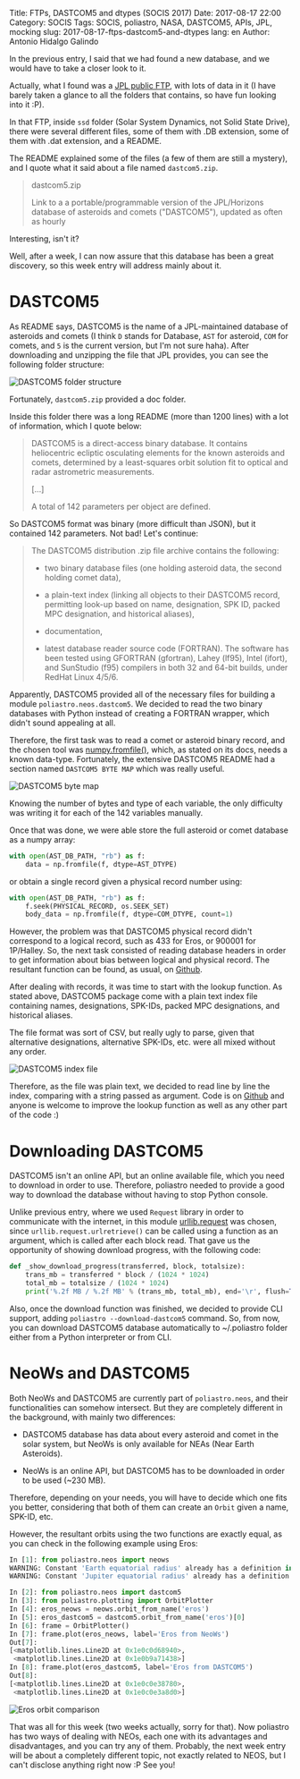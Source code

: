 Title: FTPs, DASTCOM5 and dtypes (SOCIS 2017)
Date: 2017-08-17 22:00
Category: SOCIS
Tags: SOCIS, poliastro, NASA, DASTCOM5, APIs, JPL, mocking
slug: 2017-08-17-ftps-dastcom5-and-dtypes
lang: en
Author: Antonio Hidalgo Galindo

In the previous entry, I said that we had found a new database, and we would have to take a closer look to it.

Actually, what I found was a [JPL public FTP](ftp://ssd.jpl.nasa.gov/pub), with lots of data in it (I have barely taken a glance to all the folders that contains, so have fun looking into it :P).

In that FTP, inside `ssd` folder (Solar System Dynamics, not Solid State Drive), there were several different files, some of them with .DB extension, some of them with .dat extension, and a README.

The README explained some of the files (a few of them are still a mystery), and I quote what it said about a file named `dastcom5.zip`.

> dastcom5.zip
>
>  Link to a a portable/programmable version of the JPL/Horizons 
>  database of asteroids and comets ("DASTCOM5"), updated as often 
>  as hourly

Interesting, isn't it?

Well, after a week, I can now assure that this database has been a great discovery, so this week entry will address mainly about it.

# DASTCOM5
As README says, DASTCOM5 is the name of a JPL-maintained database of asteroids and comets (I think `D` stands for Database, `AST` for asteroid, `COM` for comets, and `5` is the current version, but I'm not sure haha).
After downloading and unzipping the file that JPL provides, you can see the following folder structure:

![DASTCOM5 folder structure]({static}/images/dastcom5_folder.png "DASTCOM5 folder structure")

Fortunately, `dastcom5.zip` provided a doc folder.

Inside this folder there was a long README (more than 1200 lines) with a lot of information, which I quote below:

> DASTCOM5 is a direct-access binary database. It contains heliocentric 
> ecliptic osculating elements for the known asteroids and comets, determined 
> by a least-squares orbit solution fit to optical and 
> radar astrometric measurements.
>
> [...]
>
> A total of 142 parameters per object are defined.

So DASTCOM5 format was binary (more difficult than JSON), but it contained 142 parameters. Not bad! Let's continue:

> The DASTCOM5 distribution .zip file archive contains the following:
>
>    * two binary database files (one holding asteroid data, the second holding
>       comet data),
>
>    * a plain-text index (linking all objects to their DASTCOM5 record, 
>       permitting look-up based on name, designation, SPK ID, packed MPC 
>       designation, and historical aliases), 
>
>    * documentation,
>
>    * latest database reader source code (FORTRAN). The software has been 
>       tested using GFORTRAN (gfortran), Lahey (lf95), Intel (ifort), and 
>       SunStudio (f95) compilers in both 32 and 64-bit builds, under RedHat 
>       Linux 4/5/6.

Apparently, DASTCOM5 provided all of the necessary files for building a module `poliastro.neos.dastcom5`. We decided to read the two binary databases with Python instead of creating a FORTRAN wrapper, which didn't sound appealing at all.

Therefore, the first task was to read a comet or asteroid binary record, and the chosen tool was [numpy.fromfile()](https://docs.scipy.org/doc/numpy/reference/generated/numpy.fromfile.html), which, as stated on its docs, needs a known data-type. Fortunately, the extensive DASTCOM5 README had a section named `DASTCOM5 BYTE MAP` which was really useful.

![DASTCOM5 byte map]({static}/images/dastcom5_map.png "DASTCOM5 byte map")

Knowing the number of bytes and type of each variable, the only difficulty was writing it for each of the 142 variables manually.

Once that was done, we were able store the full asteroid or comet database as a numpy array:

```Python
with open(AST_DB_PATH, "rb") as f:
    data = np.fromfile(f, dtype=AST_DTYPE)
```

or obtain a single record given a physical record number using:

```Python
with open(AST_DB_PATH, "rb") as f:
    f.seek(PHYSICAL_RECORD, os.SEEK_SET)
    body_data = np.fromfile(f, dtype=COM_DTYPE, count=1)
```

However, the problem was that DASTCOM5 physical record didn't correspond to a logical record, such as 433 for Eros, or 900001 for 1P/Halley. So, the next task consisted of reading database headers in order to get information about bias between logical and physical record. The resultant function can be found, as usual, on [Github](https://github.com/poliastro/poliastro/blob/8f2f8a42f1a01610971ef1bfee874d72701bb963/src/poliastro/neos/dastcom5.py#L395).

After dealing with records, it was time to start with the lookup function. As stated above, DASTCOM5 package come with a plain text index file containing names, designations, SPK-IDs, packed MPC designations, and historical aliases.

The file format was sort of CSV, but really ugly to parse, given that alternative designations, alternative SPK-IDs, etc. were all mixed without any order.

![DASTCOM5 index file]({static}/images/dastcom5_index.png "DASTCOM5 index file")

Therefore, as the file was plain text, we decided to read line by line the index, comparing with a string passed as argument. Code is on [Github](https://github.com/poliastro/poliastro) and anyone is welcome to improve the lookup function as well as any other part of the code :)

# Downloading DASTCOM5
DASTCOM5 isn't an online API, but an online available file, which you need to download in order to use.
Therefore, poliastro needed to provide a good way to download the database without having to stop Python console.

Unlike previous entry, where we used `Request` library in order to communicate with the internet, in this module [urllib.request](https://docs.python.org/3/library/urllib.request.html) was chosen, since `urllib.request.urlretrieve()` can be called using a function as an argument, which is called after each block read. That gave us the opportunity of showing download progress, with the following code:

```Python
def _show_download_progress(transferred, block, totalsize):
    trans_mb = transferred * block / (1024 * 1024)
    total_mb = totalsize / (1024 * 1024)
    print('%.2f MB / %.2f MB' % (trans_mb, total_mb), end='\r', flush=True)
```

Also, once the download function was finished, we decided to provide CLI support, adding `poliastro --download-dastcom5` command.
So, from now, you can download DASTCOM5 database automatically to ~/.poliastro folder either from a Python interpreter or from CLI.

# NeoWs and DASTCOM5
Both NeoWs and DASTCOM5 are currently part of `poliastro.neos`, and their functionalities can somehow intersect. But they are completely different in the background, with mainly two differences:

* DASTCOM5 database has data about every asteroid and comet in the solar system, but NeoWs is only available for NEAs (Near Earth Asteroids).

* NeoWs is an online API, but DASTCOM5 has to be downloaded in order to be used (~230 MB).

Therefore, depending on your needs, you will have to decide which one fits you better, considering that both of them can create an `Orbit` given a name, SPK-ID, etc.

However, the resultant orbits using the two functions are exactly equal, as you can check in the following example using Eros:

```Python
In [1]: from poliastro.neos import neows
WARNING: Constant 'Earth equatorial radius' already has a definition in the None system [astropy.constants.constant]
WARNING: Constant 'Jupiter equatorial radius' already has a definition in the None system [astropy.constants.constant]

In [2]: from poliastro.neos import dastcom5
In [3]: from poliastro.plotting import OrbitPlotter
In [4]: eros_neows = neows.orbit_from_name('eros')
In [5]: eros_dastcom5 = dastcom5.orbit_from_name('eros')[0]
In [6]: frame = OrbitPlotter()
In [7]: frame.plot(eros_neows, label='Eros from NeoWs')
Out[7]:
[<matplotlib.lines.Line2D at 0x1e0c0d68940>,
 <matplotlib.lines.Line2D at 0x1e0b9a71438>]
In [8]: frame.plot(eros_dastcom5, label='Eros from DASTCOM5')
Out[8]:
[<matplotlib.lines.Line2D at 0x1e0c0e38780>,
 <matplotlib.lines.Line2D at 0x1e0c0e3a8d0>]
```

![Eros orbit comparison]({static}/images/eros_comparison.png "Eros orbit comparison")


That was all for this week (two weeks actually, sorry for that). Now poliastro has two ways of dealing with NEOs, each one with its advantages and disadvantages, and you can try any of them.
Probably, the next week entry will be about a completely different topic, not exactly related to NEOS, but I can't disclose anything right now :P See you!